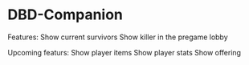 # DBD-Companion
Features:
Show current survivors
Show killer in the pregame lobby 

Upcoming featurs:
Show player items
Show player stats
Show offering



